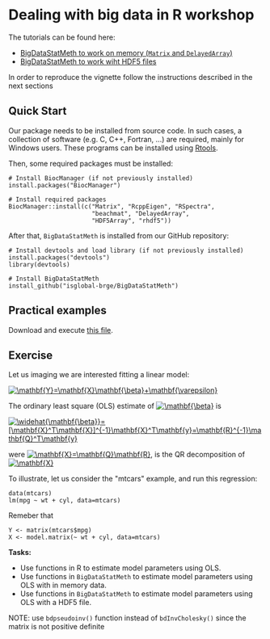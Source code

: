 # Dealing with big data in R workshop

The tutorials can be found here:

- [BigDataStatMeth to work on memory (`Matrix` and `DelayedArray`)](https://rpubs.com/jrgonzalezISGlobal/BigDatStatMeth_memory)
- [BigDataStatMeth to work wiht HDF5 files](https://rpubs.com/jrgonzalezISGlobal/BigDatStatMeth_hdf5)

In order to reproduce the vignette follow the instructions described in the next sections

## Quick Start

Our package needs to be installed from source code. In such cases, a collection of software (e.g. C, C++, Fortran, ...) are required, mainly for Windows users. These programs can be installed using [Rtools](https://cran.r-project.org/bin/windows/Rtools/).

Then, some required packages must be installed: 

```
# Install BiocManager (if not previously installed)
install.packages("BiocManager") 

# Install required packages
BiocManager::install(c("Matrix", "RcppEigen", "RSpectra",
                       "beachmat", "DelayedArray",
                       "HDF5Array", "rhdf5"))
```

After that, `BigDataStatMeth` is installed from our GitHub repository:

```
# Install devtools and load library (if not previously installed)
install.packages("devtools") 
library(devtools)

# Install BigDataStatMeth 
install_github("isglobal-brge/BigDataStatMeth")
```

## Practical examples

Download and execute [this file](https://github.com/isglobal-brge/BigDataStatMeth-workshop/blob/main/R/script_upna.R).

## Exercise

Let us imaging we are interested fitting a linear model:  

<a href="https://www.codecogs.com/eqnedit.php?latex=\mathbf{Y}=\mathbf{X}\mathbf{\beta}&plus;\mathbf{\varepsilon}" target="_blank"><img src="https://latex.codecogs.com/gif.latex?\mathbf{Y}=\mathbf{X}\mathbf{\beta}&plus;\mathbf{\varepsilon}" title="\mathbf{Y}=\mathbf{X}\mathbf{\beta}+\mathbf{\varepsilon}" /></a>

The ordinary least square (OLS) estimate of <a href="https://www.codecogs.com/eqnedit.php?latex=\mathbf{\beta}" target="_blank"><img src="https://latex.codecogs.com/gif.latex?\mathbf{\beta}" title="\mathbf{\beta}" /></a> is 

<a href="https://www.codecogs.com/eqnedit.php?latex=\widehat{\mathbf{\beta}}=[\mathbf{X}^T\mathbf{X}]^{-1}\mathbf{X}^T\mathbf{y}=\mathbf{R}^{-1}\mathbf{Q}^T\mathbf{y}" target="_blank"><img src="https://latex.codecogs.com/gif.latex?\widehat{\mathbf{\beta}}=[\mathbf{X}^T\mathbf{X}]^{-1}\mathbf{X}^T\mathbf{y}=\mathbf{R}^{-1}\mathbf{Q}^T\mathbf{y}" title="\widehat{\mathbf{\beta}}=[\mathbf{X}^T\mathbf{X}]^{-1}\mathbf{X}^T\mathbf{y}=\mathbf{R}^{-1}\mathbf{Q}^T\mathbf{y}" /></a>

were <a href="https://www.codecogs.com/eqnedit.php?latex=\mathbf{X}=\mathbf{Q}\mathbf{R}," target="_blank"><img src="https://latex.codecogs.com/gif.latex?\mathbf{X}=\mathbf{Q}\mathbf{R}," title="\mathbf{X}=\mathbf{Q}\mathbf{R}," /></a> is the QR decomposition of <a href="https://www.codecogs.com/eqnedit.php?latex=\mathbf{X}" target="_blank"><img src="https://latex.codecogs.com/gif.latex?\mathbf{X}" title="\mathbf{X}" /></a>



To illustrate, let us consider the "mtcars" example, and run this regression:

```
data(mtcars)
lm(mpg ~ wt + cyl, data=mtcars)
```

Remeber that

```
Y <- matrix(mtcars$mpg)
X <- model.matrix(~ wt + cyl, data=mtcars)
```

**Tasks:**
- Use functions in R to estimate model parameters using OLS.
- Use functions in `BigDataStatMeth` to estimate model parameters using OLS with in memory data.
- Use functions in `BigDataStatMeth` to estimate model parameters using OLS with a HDF5 file.

NOTE: use `bdpseudoinv()` function instead of `bdInvCholesky()` since the matrix is not positive definite






